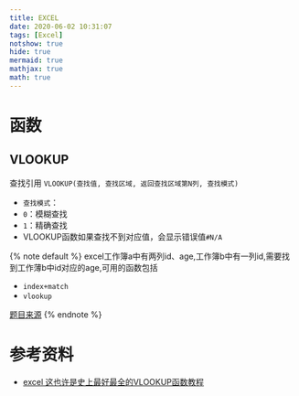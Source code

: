 ```yaml
---
title: EXCEL
date: 2020-06-02 10:31:07
tags: [Excel]
notshow: true
hide: true
mermaid: true
mathjax: true
math: true
---
```


<center></center>
<!--more-->


# 函数
## VLOOKUP
查找引用
`VLOOKUP(查找值, 查找区域, 返回查找区域第N列, 查找模式)`
- `查找模式`：
 - `0`：模糊查找
 - `1`：精确查找
- VLOOKUP函数如果查找不到对应值，会显示错误值`#N/A`

{% note default %}
excel工作簿a中有两列id、age,工作簿b中有一列id,需要找到工作薄b中id对应的age,可用的函数包括
- `index+match`
- `vlookup`

[题目来源](https://www.nowcoder.com/test/question/done?tid=35946648)
{% endnote %}

# 参考资料
- [excel 这也许是史上最好最全的VLOOKUP函数教程](https://baijiahao.baidu.com/s?id=1603886666150544094&wfr=spider&for=pc)